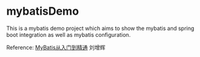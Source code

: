 # mybatisDemo
This is a mybatis demo project which aims to show the mybatis and spring boot integration as well as mybatis configuration.

Reference:
[MyBatis从入门到精通](https://item.jd.com/12103309.html)   刘增辉

